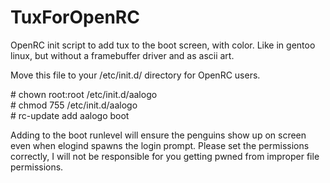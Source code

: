 # TuxForOpenRC
OpenRC init script to add tux to the boot screen, with color. Like in gentoo linux, but without a framebuffer driver and as ascii art.

Move this file to your /etc/init.d/ directory for OpenRC users.

\# chown root:root /etc/init.d/aalogo\
\# chmod 755 /etc/init.d/aalogo\
\# rc-update add aalogo boot

Adding to the boot runlevel will ensure the penguins show up on screen even when elogind spawns the login prompt.
Please set the permissions correctly, I will not be responsible for you getting pwned from improper file permissions.
